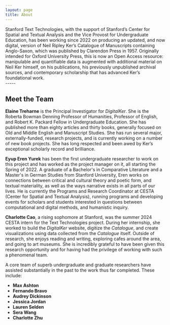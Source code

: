```yaml
---
layout: page
title: About
---
```

<div class="message">
Stanford Text Technologies, with the support of Stanford’s Center for Spatial and Textual Analysis and the Vice Provost for Undergraduate Education, has been working since 2022 on producing an updated, and now digital, version of Neil Ripley Ker’s Catalogue of Manuscripts containing Anglo-Saxon, which was published by Clarendon Press in 1957. Originally intended for Oxford University Press, this is now an Open Access resource: manipulable and quantifiable data is augmented with additional material on Neil Ker himself, on his publications, his previously unpublished archival sources, and contemporary scholarship that has advanced Ker’s foundational work.
</div>
-----

## Meet the Team

**Elaine Treharne** is the Principal Investigator for *DigitalKer*. She is the Roberta Bowman Denning Professor of Humanities, Professor of English, and Robert K. Packard Fellow in Undergraduate Education. She has published more than eighty articles and thirty books, generally focused on Old and Middle English and Manuscript Studies. She has run several major, externally-funded, research projects, and is currently working on a number of new book projects. She has long respected and been awed by Ker’s exceptional scholarly record and brilliance.

**Eyup Eren Yurek** has been the first undergraduate researcher to work on this project and has worked as the project manager on it, all starting the Spring of 2022. A graduate of a Bachelor's in Comparative Literature and a Master's in German Studies from Stanford University, Eren works on connections between critical and cultural theory and poetic form, and textual materiality, as well as the ways narrative exists in all parts of our lives. He is currently the Programs and Research Coordinator at CESTA (Center for Spatial and Textual Analysis), running programs and developing events for scholars and students interested in questions between computational and digital methods, and humanistic inquiry.

**Charlotte Cao**, a rising sophomore at Stanford, was the summer 2024 CESTA intern for the Text Technologies project. During her internship, she worked to build the *DigitalKer* website, digitize the *Catalogue*, and create visualizations using data collected from the *Catalogue* itself. Outside of research, she enjoys reading and writing, exploring cafes around the area, and going to art museums. She is incredibly grateful to have been given this research opportunity and for having had the privilege of working with such a phenomenal team.

A core team of superb undergraduate and graduate researchers have assisted substantially in the past to the work thus far completed. These include:

- **Max Ashton**
- **Fernando Bravo**
- **Audrey Dickinson**
- **Jessica Jordan**
- **Lauren Selden**
- **Sera Wang**
- **Charlotte Zhu**

